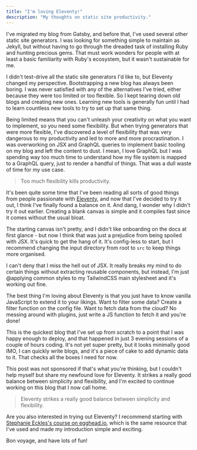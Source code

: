 ```yaml
---
title: "I'm loving Eleventy!"
description: "My thoughts on static site productivity."
---
```


I've migrated my blog from Gatsby, and before that, I've used several other static site generators. I was looking for something simple to maintain as Jekyll, but without having to go through the dreaded task of installing Ruby and hunting precious gems. That must work wonders for people with at least a basic familiarity with Ruby's ecosystem, but it wasn't sustainable for me.

I didn't test-drive all the static site generators I'd like to, but Eleventy changed my perspective. Bootstrapping a new blog has always been boring. I was never satisfied with any of the alternatives I've tried, either because they were too limited or too flexible. So I kept tearing down old blogs and creating new ones. Learning new tools is generally fun until I had to learn countless new tools to try to set up that same thing.

Being limited means that you can't unleash your creativity on what you want to implement, so you need some flexibility. But when trying generators that were more flexible, I've discovered a level of flexibility that was very dangerous to my productivity and led to more and more procrastination. I was overworking on JSX and GraphQL queries to implement basic tooling on my blog and left the content to dust. I mean, I love GraphQL but I was spending way too much time to understand how my file system is mapped to a GraphQL query, just to render a handful of things. That was a dull waste of time for my use case.

> Too much flexibility kills productivity.

It's been quite some time that I've been reading all sorts of good things from people passionate with <a href="https://www.11ty.dev/" target="_blank" rel="noopener noreferrer">Eleventy</a>, and now that I've decided to try it out,
I think I've finally found a balance on it. And dang, I wonder why I didn't try it out earlier. Creating a blank canvas is simple and it compiles fast since it comes without the usual bloat.

The starting canvas isn't pretty, and I didn't like onboarding on the docs at first glance - but now I think that was just a prejudice from being spoiled with JSX. It's quick to get the hang of it. It's config-less to start, but I recommend changing the input directory from root to `src` to keep things more organised.

I can't deny that I miss the hell out of JSX. It really breaks my mind to do certain things without extracting reusable components, but instead, I'm just @applying common styles to my TailwindCSS main stylesheet and it's working out fine.

The best thing I'm loving about Eleventy is that you just have to know vanilla JavaScript to extend it to your likings. Want to filter some data? Create a filter function on the config file. Want to fetch data from the cloud? No messing around with plugins, just write a JS function to fetch it and you're done!

This is the quickest blog that I've set up from scratch to a point that I was happy enough to deploy, and that happened in just 3 evening sessions of a couple of hours coding. It's not yet super pretty, but it looks minimally good IMO, I can quickly write blogs, and it's a piece of cake to add dynamic data to it. That checks all the boxes I need for now.

This post was not sponsored if that's what you're thinking, but I couldn't help myself but share my newfound love for Eleventy. It strikes a really good balance between simplicity and flexibility, and I'm excited to continue working on this blog that I now call home.

> Eleventy strikes a really good balance between simplicity and flexibility.

Are you also interested in trying out Eleventy? I recommend starting with <a href="https://egghead.io/courses/build-an-eleventy-11ty-site-from-scratch-bfd3" target="_blank" rel="noopener noreferrer">Stephanie Eckles's course on egghead.io</a>, which is the same resource that I've used and made my introduction simple and exciting.

Bon voyage, and have lots of fun!
